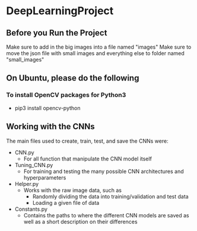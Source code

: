 # DeepLearningProject

## Before you Run the Project
Make sure to add in the big images into a file named "images"
Make sure to move the json file with small images and everything else to folder named "small_images"

## On Ubuntu, please do the following

### To install OpenCV packages for Python3
* pip3 install opencv-python

## Working with the CNNs
The main files used to create, train, test, and save the CNNs were:
* CNN.py
  * For all function that manipulate the CNN model itself
* Tuning_CNN.py
  * For training and testing the many possible CNN architectures and hyperparameters
* Helper.py
  * Works with the raw image data, such as
    * Randomly dividing the data into training/validation and test data
    * Loading a given file of data
* Constants.py
  * Contains the paths to where the different CNN models are saved as well as a short description on their differences
